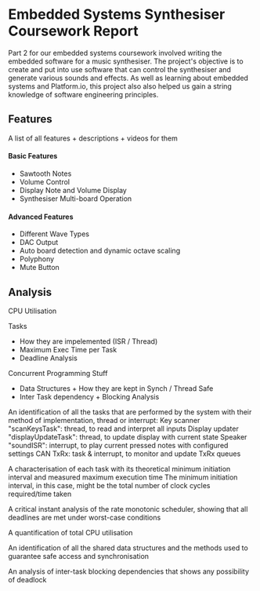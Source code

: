 # Embedded Systems Synthesiser Coursework Report

Part 2 for our embedded systems coursework involved writing the embedded software for a music synthesiser. The project's objective is to create and put into use software that can control the synthesiser and generate various sounds and effects. As well as learning about embedded systems and Platform.io, this project also also helped us gain a string knowledge of software engineering principles.

## Features

A list of all features + descriptions + videos for them

#### Basic Features

- Sawtooth Notes
- Volume Control
- Display Note and Volume Display
- Synthesiser Multi-board Operation

#### Advanced Features

- Different Wave Types
- DAC Output
- Auto board detection and dynamic octave scaling
- Polyphony
- Mute Button

## Analysis

CPU Utilisation

Tasks 

- How they are impelemented (ISR / Thread)
- Maximum Exec Time per Task
- Deadline Analysis

Concurrent Programming Stuff

- Data Structures + How they are kept in Synch / Thread Safe
- Inter Task dependency + Blocking Analysis





An identification of all the tasks that are performed by the system with their method of implementation, thread or interrupt:
    Key scanner "scanKeysTask": thread, to read and interpret all inputs
    Display updater "displayUpdateTask": thread, to update display with current state
    Speaker "soundISR": interrupt, to play current pressed notes with configured settings
    CAN TxRx: task & interrupt, to monitor and update TxRx queues

A characterisation of each task with its theoretical minimum initiation interval and measured maximum execution time
    The minimum initiation interval, in this case, might be the total number of clock cycles required/time taken

A critical instant analysis of the rate monotonic scheduler, showing that all deadlines are met under worst-case conditions

A quantification of total CPU utilisation

An identification of all the shared data structures and the methods used to guarantee safe access and synchronisation

An analysis of inter-task blocking dependencies that shows any possibility of deadlock
